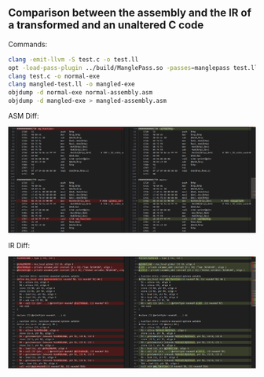 ## Comparison between the assembly and the IR of a transformed and an unaltered C code

Commands:

  ```bash
  clang -emit-llvm -S test.c -o test.ll
  opt -load-pass-plugin ../build/ManglePass.so -passes=manglepass test.ll -S -o mangled-test.ll
  clang test.c -o normal-exe
  clang mangled-test.ll -o mangled-exe
  objdump -d normal-exe normal-assembly.asm
  objdump -d mangled-exe > mangled-assembly.asm
  ```

ASM Diff:

![asm-diff](assembly-diff.png)

IR Diff:

![IR-diff](IR-diff.png)
